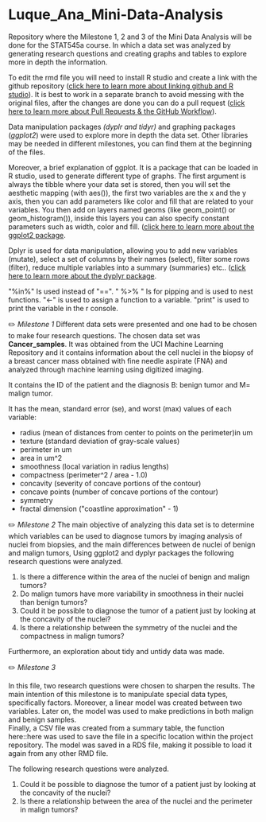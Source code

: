 # Luque_Ana_Mini-Data-Analysis
Repository where the Milestone 1, 2 and 3 of the Mini Data Analysis will be done for the STAT545a course. In which a data set was analyzed by generating research questions and creating graphs and tables to explore more in depth the information. 

To edit the rmd file you will need to install R studio and create a link with the github repository ([click here to learn more about linking github and R studio](https://happygitwithr.com/rstudio-git-github.html)). It is best to work in a separate branch to avoid messing with the original files, after the changes are done you can do a pull request ([click here to learn more about Pull Requests & the GitHub Workflow](https://guides.github.com/introduction/flow/)).

Data manipulation packages *(dyplr and tidyr)* and graphing packages (*ggplot2*) were used to explore more in depth the data set. Other libraries  may be needed in different milestones, you can find them at the beginning of the files.

Moreover, a brief explanation of ggplot. It is a package that can be loaded in R studio, used to generate different type of graphs. The first argument is always the tibble where your data set is stored, then you will set the aesthetic mapping (with aes()), the first two variables are the x and the y axis, then you can add parameters like color and fill that are related to your variables. You then add on layers named geoms (like geom_point() or geom_histogram()), inside this layers you can also specify constant parameters such as width, color and fill. ([click here to learn more about the ggplot2 package](https://rafalab.github.io/dsbook/ggplot2.html).

Dplyr is used for data manipulation, allowing you to add new variables (mutate), select a set of columns by their names (select), filter some rows (filter), reduce multiple variables into a summary (summaries) etc.. ([click here to learn more about the dyplyr package](https://afit-r.github.io/dplyr).

"%in%" Is used instead of "==".
" %>% " Is for pipping and is used to nest functions.
"<-" is used to assign a function to a variable.
"print" is used to print the variable in the r console.

:pencil2: *Milestone 1*
Different data sets were presented and one had to be chosen to make four research questions.
The chosen data set was **Cancer_samples**. It was obtained from the UCI Machine Learning Repository and it contains information about the cell nuclei in the biopsy of a breast cancer mass obtained with fine needle aspirate (FNA) and analyzed through machine learning using digitized imaging. 

It contains the ID of the patient and the diagnosis B: benign tumor and M= malign tumor.

It has the mean, standard error (se), and worst (max) values of each variable:

* radius (mean of distances from center to points on the perimeter)in um
* texture (standard deviation of gray-scale values)
* perimeter in um
* area in um^2
* smoothness (local variation in radius lengths)
* compactness (perimeter^2 / area - 1.0)
* concavity (severity of concave portions of the contour)
* concave points (number of concave portions of the contour)
* symmetry
* fractal dimension ("coastline approximation" - 1)


:pencil2: *Milestone 2*
The main objective of analyzing this data set is to determine which variables can be used to diagnose tumors by imaging analysis of nuclei from biopsies, and the main differences between de nuclei of benign and malign tumors, Using ggplot2 and dyplyr packages the following research questions were analyzed.

1. Is there a difference within the area of the nuclei of benign and malign tumors?
2. Do malign tumors have more variability in smoothness in their nuclei than benign tumors?
3. Could it be possible to diagnose the tumor of a patient just by looking at the concavity of the nuclei?
4. Is there a relationship between the symmetry of the nuclei and the compactness in malign tumors? 

Furthermore, an exploration about tidy and untidy data was made.

:pencil2: *Milestone 3*

In this file, two research questions were chosen to sharpen the results. The main intention of this milestone is to manipulate special data types, specifically factors. Moreover, a linear model was created between two variables. Later on, the model was used to make predictions in both malign and benign samples.  
Finally, a CSV file was created from a summary table, the function here::here was used to save the file in a specific location within the project repository. The model was saved in a RDS file, making it possible to load it again from any other RMD file.  

The following research questions were analyzed.

1. Could it be possible to diagnose the tumor of a patient just by looking at the concavity of the nuclei?
2. Is there a relationship between the area of the nuclei and the perimeter in malign tumors?


